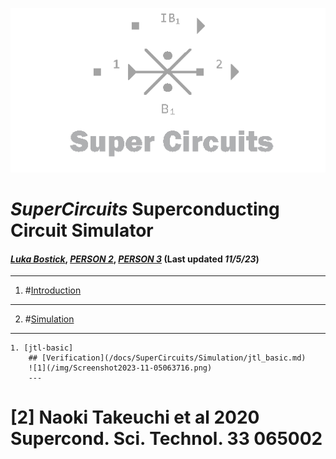 ![](/img/external_image.png)

# *SuperCircuits* Superconducting Circuit Simulator
#### *[Luka Bostick](https://github.com/LukaBostick)*, *[PERSON 2](https://github.com/Person2)*, *[PERSON 3](https://github.com/Person3)* (Last updated *11/5/23*)
---
 1. #[Introduction](/OpenCircuits/README.md)
 ---
2. #[Simulation](###Simulation)
  ---
    1. [jtl-basic]
        ## [Verification](/docs/SuperCircuits/Simulation/jtl_basic.md)
        ![1](/img/Screenshot2023-11-05063716.png)
        ---
# [2] Naoki Takeuchi et al 2020 Supercond. Sci. Technol. 33 065002